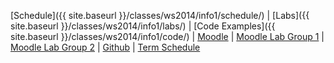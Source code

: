
[Schedule]({{ site.baseurl }}/classes/ws2014/info1/schedule/) | [Labs]({{ site.baseurl }}/classes/ws2014/info1/labs/)
| [Code Examples]({{ site.baseurl }}/classes/ws2014/info1/code/)
| [Moodle](https://moodle.htw-berlin.de/course/view.php?id=3994)
| [Moodle Lab Group 1](https://moodle.htw-berlin.de/course/view.php?id=4070)
| [Moodle Lab Group 2](https://moodle.htw-berlin.de/course/view.php?id=4069)
| [Github](http://github.com/htw-imi-info1) | [Term Schedule](https://lsf.htw-berlin.de/qisserver/rds?state=wplan&act=stg&pool=stg&show=plan&P.vx=kurz&r_zuordabstgv.semvonint=1&r_zuordabstgv.sembisint=1&missing=allTerms&k_abstgv.abstgvnr=231)

